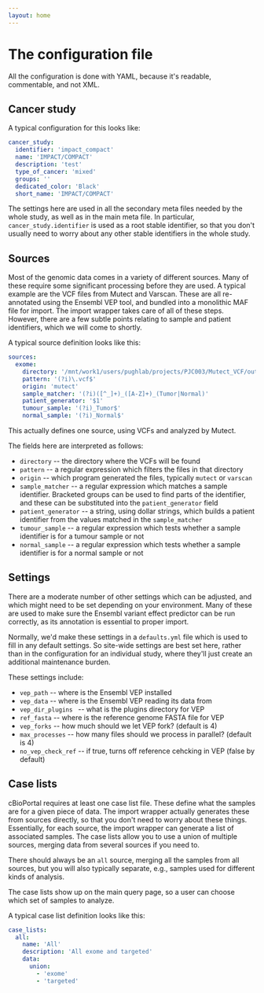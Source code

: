 ```yaml
---
layout: home
---
```


# The configuration file

All the configuration is done with YAML, because it's readable, commentable, and not XML.

## Cancer study

A typical configuration for this looks like:

```yaml
cancer_study:
  identifier: 'impact_compact'
  name: 'IMPACT/COMPACT'
  description: 'test'
  type_of_cancer: 'mixed'
  groups: ''
  dedicated_color: 'Black'
  short_name: 'IMPACT/COMPACT'
```

The settings here are used in all the secondary meta files needed by the whole study, as well as in the main meta file. In particular, `cancer_study.identifier` is used as a root stable identifier, so that you don't usually need to worry about any other stable identifiers in the whole study.

## Sources

Most of the genomic data comes in a variety of different sources. Many of these require some significant processing before they are used. A typical example are the VCF files from Mutect and Varscan. These are all re-annotated using the Ensembl VEP tool, and bundled into a monolithic MAF file for import. The import wrapper takes care of all of these steps. However, there are a few subtle points relating to sample and patient identifiers, which we will come to shortly.

A typical source definition looks like this:

```yaml
sources:
  exome:
    directory: '/mnt/work1/users/pughlab/projects/PJC003/Mutect_VCF/output/PASS'
    pattern: '(?i)\.vcf$'
    origin: 'mutect'
    sample_matcher: '(?i)([^_]+)_([A-Z]+)_(Tumor|Normal)'
    patient_generator: '$1'
    tumour_sample: '(?i)_Tumor$'
    normal_sample: '(?i)_Normal$'
```

This actually defines one source, using VCFs and analyzed by Mutect.

The fields here are interpreted as follows:

 * `directory` -- the directory where the VCFs will be found
 * `pattern` -- a regular expression which filters the files in that directory
 * `origin` -- which program generated the files, typically `mutect` or `varscan`
 * `sample_matcher` -- a regular expression which matches a sample identifier. Bracketed groups can be used to find parts of the identifier, and these can be substituted into the `patient_generator` field
 * `patient_generator` -- a string, using dollar strings, which builds a patient identifier from the values matched in the `sample_matcher`
 * `tumour_sample` -- a regular expression which tests whether a sample identifier is for a tumour sample or not
 * `normal_sample` -- a regular expression which tests whether a sample identifier is for a normal sample or not

## Settings

There are a moderate number of other settings which can be adjusted, and which might need to be set depending on your environment. Many of these are used to make sure the Ensembl variant effect predictor can be run correctly, as its annotation is essential to proper import.

Normally, we'd make these settings in a `defaults.yml` file which is used to fill in any default settings. So site-wide settings are best set here, rather than in the configuration for an individual study, where they'll just create an additional maintenance burden.

These settings include:

 * `vep_path` -- where is the Ensembl VEP installed
 * `vep_data` -- where is the Ensembl VEP reading its data from
 * `vep_dir_plugins ` -- what is the plugins directory for VEP
 * `ref_fasta` -- where is the reference genome FASTA file for VEP
 * `vep_forks` -- how much should we let VEP fork? (default is 4)
 * `max_processes` -- how many files should we process in parallel? (default is 4)
 * `no_vep_check_ref` -- if true, turns off reference cehcking in VEP (false by default)


## Case lists

cBioPortal requires at least one case list file. These define what the samples are
for a given piece of data. The import wrapper actually generates these from sources
directly, so that you don't need to worry about these things. Essentially, for each
source, the import wrapper can generate a list of associated samples. The case lists
allow you to use a union of multiple sources, merging data from several sources if
you need to.

There should always be an `all` source, merging all the samples from all
sources, but you will also typically separate, e.g., samples used for different
kinds of analysis.

The case lists show up on the main query page, so a user can choose which set
of samples to analyze. 

A typical case list definition looks like this:

```yaml
case_lists:
  all:
    name: 'All'
    description: 'All exome and targeted'
    data:
      union:
        - 'exome'
        - 'targeted'
```
